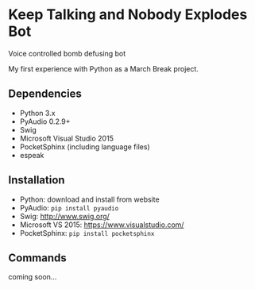 # Keep Talking and Nobody Explodes Bot
Voice controlled bomb defusing bot

My first experience with Python as a March Break project.

## Dependencies
- Python 3.x
- PyAudio 0.2.9+
- Swig
- Microsoft Visual Studio 2015
- PocketSphinx (including language files)
- espeak

## Installation
- Python: download and install from website
- PyAudio: `pip install pyaudio`
- Swig: http://www.swig.org/
- Microsoft VS 2015: https://www.visualstudio.com/
- PocketSphinx: `pip install pocketsphinx`

## Commands
coming soon...
